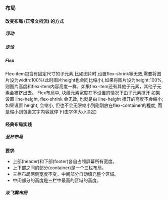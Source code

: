 ### 布局

#### 改变布局 (正常文档流) 的方式

##### 浮动
##### 定位

##### Flex
Flex-item包含有固定尺寸的子元素,比如图片时,设置flex-shrink等无效,需要将图片设为width:100%(此时图片height也会同比缩小),如果将图片设为height:100%,则图片高度和flex-item内容高度一样，如果flex-item还有其他子元素，其他子元素会被挤出去。
Flex布局中, 块级元素宽度在不设置的情况下由子元素撑开
如果设置 line-height, flex-shrink 会无效, 也就是由 line-height 撑开的高度不会缩小; 如果设置 height, 会缩小, 但也不会无限缩小到刚刚放在flex-container的程度, 而是缩小到包裹文字内容就停下(由字体大小决定)


#### 经典布局实践

##### 圣杯布局
**要求:**
- 上部(header)和下部(footer)各自占领屏幕所有宽度。
- 上下部之间的部分(container)是一个三栏布局。
- 三栏布局两侧宽度不变，中间部分自动填充整个区域。
- 中间部分的高度是三栏中最高的区域的高度。

##### 双飞翼布局